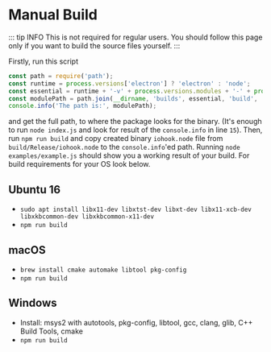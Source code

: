 # Manual Build

::: tip INFO
This is not required for regular users. You should follow this page only if you want to build the source files yourself.
:::

Firstly, run this script
```js
const path = require('path');
const runtime = process.versions['electron'] ? 'electron' : 'node';
const essential = runtime + '-v' + process.versions.modules + '-' + process.platform + '-' + process.arch;
const modulePath = path.join(__dirname, 'builds', essential, 'build', 'Release', 'iohook.node');
console.info('The path is:', modulePath);
```
and get the full path, to where the package looks for the binary. (It's enough to run `node index.js` and look for result of the `console.info` in line `15`).
Then, run `npm run build` and copy created binary `iohook.node` file from `build/Release/iohook.node` to the `console.info`'ed path.
Running `node examples/example.js` should show you a working result of your build.
For build requirements for your OS look below.

## Ubuntu 16
- `sudo apt install libx11-dev libxtst-dev libxt-dev libx11-xcb-dev libxkbcommon-dev libxkbcommon-x11-dev`
- `npm run build`

## macOS
- `brew install cmake automake libtool pkg-config`
- `npm run build`

## Windows
- Install: msys2 with autotools, pkg-config, libtool, gcc, clang, glib, C++ Build Tools, cmake
- `npm run build`
